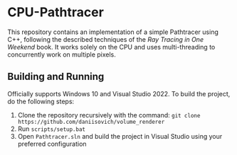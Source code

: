 # CPU-Pathtracer

This repository contains an implementation of a simple Pathtracer using C++, following the described techniques
of the _Ray Tracing in One Weekend_ book. It works solely on the CPU and uses multi-threading to concurrently work on multiple pixels.

## Building and Running

Officially supports Windows 10 and Visual Studio 2022. To build the project, do the following steps:

1. Clone the repository recursively with the command: `git clone https://github.com/daniisovich/volume_renderer`
2. Run `scripts/setup.bat`
3. Open `Pathtracer.sln` and build the project in Visual Studio using your preferred configuration
